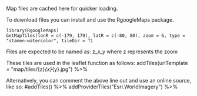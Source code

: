 Map files are cached here for quicker loading. 

To download files you can install and use the RgoogleMaps package.
```
library(RgoogleMaps) 
GetMapTiles(lonR = c(-179, 179), latR = c(-80, 80), zoom = 6, type = "stamen-watercolor", tileDir = T)
```

Files are expected to be named as: z_x_y where z represents the zoom

These tiles are used in the leaflet function as follows:
addTiles(urlTemplate = "map/tiles/{z}_{x}_{y}.jpg") %>% 

Alternatively, you can comment the above line out and use an online source, like so:
#addTiles() %>% addProviderTiles("Esri.WorldImagery") %>%
